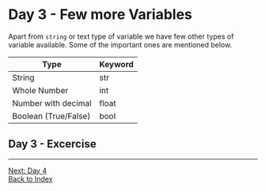 # Day 3 - Few more Variables

Apart from `string` or text type of variable we have few other types of variable available. Some of the important ones are mentioned below.

|Type|Keyword|
|------|------|
|String|str|
|Whole Number|int|
|Number with decimal|float|
|Boolean (True/False)|bool|

## Day 3 - Excercise
---
[Next: Day 4](04-day04.md)</br>
[Back to Index](index.md)
